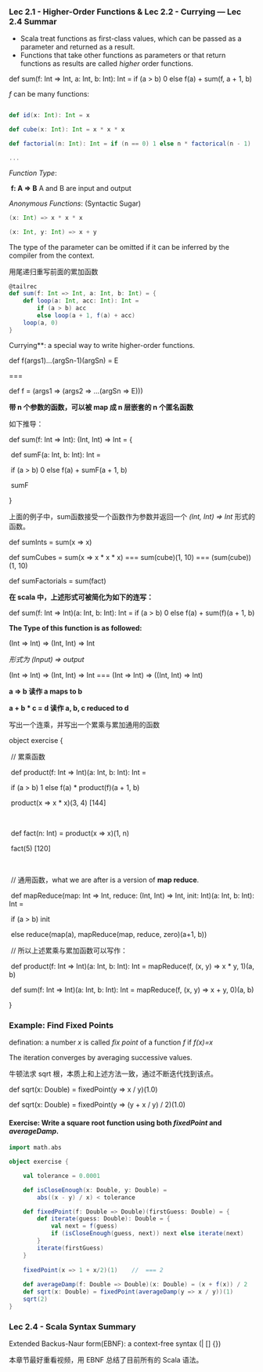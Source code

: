 ### Lec 2.1 - Higher-Order Functions & Lec 2.2 - Currying — Lec 2.4 Summar

- Scala treat functions as first-class values, which can be passed as a parameter and returned as a result.
- Functions that take other functions as parameters or that return functions as results are called *higher* order functions.



def sum(f: Int => Int, a: Int, b: Int): Int = if (a > b) 0 else f(a) + sum(f, a + 1, b)

*f* can be many functions:

```scala

def id(x: Int): Int = x

def cube(x: Int): Int = x * x * x

def factorial(n: Int): Int = if (n == 0) 1 else n * factorical(n - 1)

...
```



*Function Type*: 

​	**f: A => B**  A and B are input and output



*Anonymous Functions*: (Syntactic Sugar)

```scala
(x: Int) => x * x * x

(x: Int, y: Int) => x + y
```

The type of the parameter can be omitted if it can be inferred by the compiler from the context.



用尾递归重写前面的累加函数

```scala
@tailrec
def sum(f: Int => Int, a: Int, b: Int) = {
	def loop(a: Int, acc: Int): Int = 
		if (a > b) acc 
		else loop(a + 1, f(a) + acc)
	loop(a, 0)
}
```



Currying**: a special way to write higher-order functions.

def f(args1)…(argSn-1)(argSn) = E

===

def f = (args1 => (args2 => …(argSn => E)))

**带 n 个参数的函数，可以被 map 成 n 层嵌套的 n 个匿名函数**



如下推导：

def sum(f: Int => Int): (Int, Int) => Int = {

​	def sumF(a: Int, b: Int): Int = 

​		if (a > b) 0 else f(a) + sumF(a + 1, b)

​	sumF

}

上面的例子中，sum函数接受一个函数作为参数并返回一个 *(Int, Int) => Int* 形式的函数。

def sumInts = sum(x => x)

def sumCubes = sum(x => x * x * x)    ===   sum(cube)(1, 10)  ===   (sum(cube))(1, 10)

def sumFactorials = sum(fact)



**在 scala 中，上述形式可被简化为如下的连写：**

def sum(f: Int => Int)(a: Int, b: Int): Int = if (a > b) 0 else f(a) + sum(f)(a + 1, b)

**The Type of this function is as followed:**

(Int => Int) => (Int, Int) => Int

*形式为 (Input) => output*

(Int => Int) => (Int, Int) => Int     ===      (Int => Int) => ((Int, Int) => Int)



**a => b 读作 a maps to b**

**a + b * c = d 读作 a, b, c reduced to d**



写出一个连乘，并写出一个累乘与累加通用的函数

object exercise {

​	// 累乘函数

​	def product(f: Int => Int)(a: Int, b: Int): Int = 

​		if (a > b) 1 else f(a) * product(f)(a + 1, b)

​	product(x => x * x)(3, 4)	[144]

​	

​	def fact(n: Int) = product(x => x)(1, n)

​	fact(5)	[120]

​	

​	// 通用函数，what we are after is a version of **map reduce**. 

​	def mapReduce(map: Int => Int, reduce: (Int, Int) => Int, init: Int)(a: Int, b: Int): Int = 

​		if (a > b) init

​		else reduce(map(a), mapReduce(map, reduce, zero)(a+1, b))



​	// 所以上述累乘与累加函数可以写作：

​	def product(f: Int => Int)(a: Int, b: Int): Int = mapReduce(f, (x, y) => x * y, 1)(a, b)

​	def sum(f: Int => Int)(a: Int, b: Int): Int = mapReduce(f, (x, y) => x + y, 0)(a, b)

}



### Example: Find Fixed Points

defination: a number *x* is called *fix point* of a function *f* if *f(x)=x*

The iteration converges by averaging successive values.

牛顿法求 sqrt 根，本质上和上述方法一致，通过不断迭代找到该点。

def sqrt(x: Double) = fixedPoint(y => x / y)(1.0)

def sqrt(x: Double) = fixedPoint(y => (y + x / y) / 2)(1.0)

#### Exercise: Write a square root function using both *fixedPoint* and *averageDamp*.

```scala
import math.abs

object exercise {

	val tolerance = 0.0001

	def isCloseEnough(x: Double, y: Double) = 
		abs((x - y) / x) < tolerance

	def fixedPoint(f: Double => Double)(firstGuess: Double) = {
		def iterate(guess: Double): Double = {
			val next = f(guess)
			if (isCloseEnough(guess, next)) next else iterate(next)
		}
		iterate(firstGuess)
	}
  
	fixedPoint(x => 1 + x/2)(1)    //  === 2
  
	def averageDamp(f: Double => Double)(x: Double) = (x + f(x)) / 2
	def sqrt(x: Double) = fixedPoint(averageDamp(y => x / y))(1)
	sqrt(2)
}
```



### Lec 2.4 - Scala Syntax Summary

Extended Backus-Naur form(EBNF): a context-free syntax (| [] {})

本章节最好重看视频，用 EBNF 总结了目前所有的 Scala 语法。
